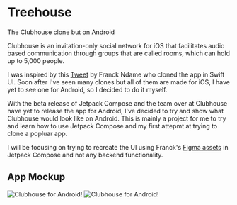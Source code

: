 # Treehouse
The Clubhouse clone but on Android

Clubhouse is an invitation-only social network for iOS that facilitates audio based communication through groups that are called rooms, which can hold up to 5,000 people.

I was inspired by this [Tweet](https://twitter.com/RussellOkung/status/1364674999349567494?s=20) by Franck Ndame who cloned the app in Swift UI. Soon after I've seen many clones but all of them are made for iOS, I have yet to see one for Android, so I decided to do it myself.

With the beta release of Jetpack Compose and the team over at Clubhouse have yet to release the app for Android, I've decided to try and show what Clubhouse would look like on Android. This is mainly a project for me to try and learn how to use Jetpack Compose and my first attepmt at trying to clone a popluar app.

I will be focusing on trying to recreate the UI using Franck's [Figma assets](https://www.figma.com/file/8DwfJi51F88IW1xNVrDMP4/Clubapartment?node-id=0%3A1) in Jetpack Compose and not any backend functionality.

App Mockup
<br>
-----------------------------------

![Clubhouse for Android!](https://i.imgur.com/1fYUTsN.png) ![Clubhouse for Android!](https://i.imgur.com/GUPbFF5.png) 
